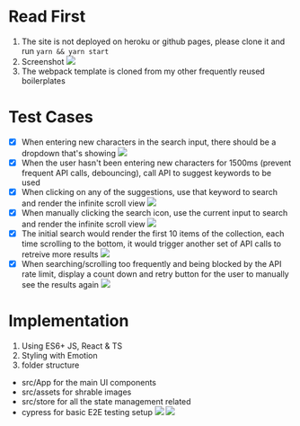 # Read First

1. The site is not deployed on heroku or github pages, please clone it and run `yarn && yarn start`
2. Screenshot
   ![](https://i.imgur.com/pJfc595.png)
3. The webpack template is cloned from my other frequently reused boilerplates

# Test Cases

- [x] When entering new characters in the search input, there should be a dropdown that's showing
      ![](https://i.imgur.com/z8HqgEi.png)
- [x] When the user hasn't been entering new characters for 1500ms (prevent frequent API calls, debouncing), call API to suggest keywords to be used
- [x] When clicking on any of the suggestions, use that keyword to search and render the infinite scroll view
      ![](https://i.imgur.com/2axE6ti.png)
- [x] When manually clicking the search icon, use the current input to search and render the infinite scroll view
      ![](https://i.imgur.com/6xY27mM.png)
- [x] The initial search would render the first 10 items of the collection, each time scrolling to the bottom, it would trigger another set of API calls to retreive more results
      ![](https://i.imgur.com/Z8W6lPI.png)
- [x] When searching/scrolling too frequently and being blocked by the API rate limit, display a count down and retry button for the user to manually see the results again
      ![](https://i.imgur.com/CRs1vG1.png)

# Implementation

1. Using ES6+ JS, React & TS
2. Styling with Emotion
3. folder structure

- src/App for the main UI components
- src/assets for shrable images
- src/store for all the state management related
- cypress for basic E2E testing setup
  ![](https://i.imgur.com/o7jDMym.png)
  ![](https://i.imgur.com/wjSKjpr.png)
